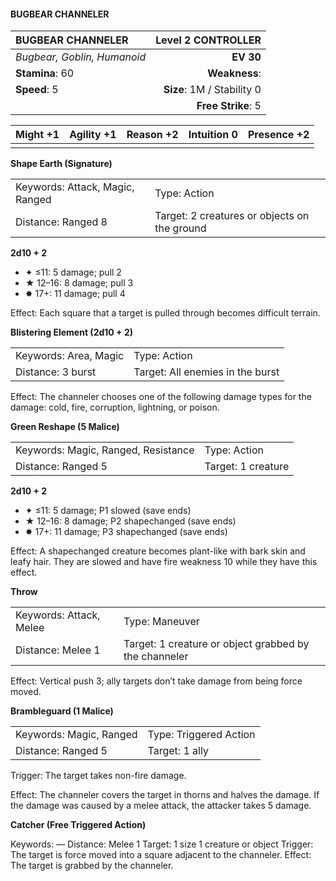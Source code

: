 #### BUGBEAR CHANNELER

| BUGBEAR CHANNELER           |     **Level 2 CONTROLLER** |
| :-------------------------- | -------------------------: |
| *Bugbear, Goblin, Humanoid* |                  **EV 30** |
| **Stamina**: 60             |              **Weakness**: |
| **Speed**: 5                | **Size**: 1M / Stability 0 |
|                             |         **Free Strike**: 5 |

| **Might** +1 | **Agility** +1 | **Reason** +2 | **Intuition** 0 | **Presence** +2 |
| ------------ | -------------- | ------------- | --------------- | --------------- |
|              |                |               |                 |                 |

**Shape Earth (Signature)**

|                                 |                                              |
| :------------------------------ | :------------------------------------------- |
| Keywords: Attack, Magic, Ranged | Type: Action                                 |
| Distance: Ranged 8              | Target: 2 creatures or objects on the ground |

**2d10 + 2**

- ✦ ≤11: 5 damage; pull 2
- ★ 12–16: 8 damage; pull 3
- ✸ 17+: 11 damage; pull 4

Effect: Each square that a target is pulled through becomes difficult terrain.

**Blistering Element (2d10 + 2)**

|                       |                                  |
| :-------------------- | :------------------------------- |
| Keywords: Area, Magic | Type: Action                     |
| Distance: 3 burst     | Target: All enemies in the burst |

Effect: The channeler chooses one of the following damage types for the damage: cold, fire, corruption, lightning, or poison.

**Green Reshape (5 Malice)**

|                                     |                    |
| :---------------------------------- | :----------------- |
| Keywords: Magic, Ranged, Resistance | Type: Action       |
| Distance: Ranged 5                  | Target: 1 creature |

**2d10 + 2**

- ✦ ≤11: 5 damage; P1 slowed (save ends)
- ★ 12–16: 8 damage; P2 shapechanged (save ends)
- ✸ 17+: 11 damage; P3 shapechanged (save ends)

Effect: A shapechanged creature becomes plant-like with bark skin and leafy hair. They are slowed and have fire weakness 10 while they have this effect.

**Throw**

|                         |                                                       |
| :---------------------- | :---------------------------------------------------- |
| Keywords: Attack, Melee | Type: Maneuver                                        |
| Distance: Melee 1       | Target: 1 creature or object grabbed by the channeler |

Effect: Vertical push 3; ally targets don’t take damage from being force moved.

**Brambleguard (1 Malice)**

|                         |                        |
| :---------------------- | :--------------------- |
| Keywords: Magic, Ranged | Type: Triggered Action |
| Distance: Ranged 5      | Target: 1 ally         |

Trigger: The target takes non-fire damage.

Effect: The channeler covers the target in thorns and halves the damage. If the damage was caused by a melee attack, the attacker takes 5 damage.

**Catcher (Free Triggered Action)**

Keywords: — Distance: Melee 1 Target: 1 size 1 creature or object Trigger: The target is force moved into a square adjacent to the channeler. Effect: The target is grabbed by the channeler.
